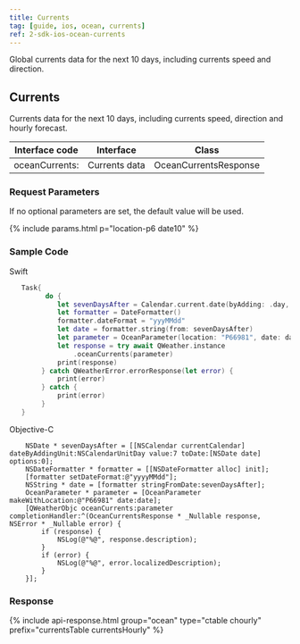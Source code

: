 ```yaml
---
title: Currents
tag: [guide, ios, ocean, currents]
ref: 2-sdk-ios-ocean-currents
---
```


Global currents data for the next 10 days, including currents speed and direction.

## Currents

Currents data for the next 10 days, including currents speed, direction and hourly forecast.

| Interface code             | Interface     | Class             |
| --------------------------- | ---- | ------------------ |
| oceanCurrents: | Currents data | OceanCurrentsResponse |

### Request Parameters

If no optional parameters are set, the default value will be used.

{% include params.html p="location-p6 date10" %}

### Sample Code

Swift

```swift
   Task{
         do {
            let sevenDaysAfter = Calendar.current.date(byAdding: .day, value: 7, to: Date())!
            let formatter = DateFormatter()
            formatter.dateFormat = "yyyMMdd"
            let date = formatter.string(from: sevenDaysAfter)
            let parameter = OceanParameter(location: "P66981", date: date)
            let response = try await QWeather.instance
                .oceanCurrents(parameter)
            print(response)
        } catch QWeatherError.errorResponse(let error) {
            print(error)
        } catch {
            print(error)
        }
   }
```

Objective-C

```objc
    NSDate * sevenDaysAfter = [[NSCalendar currentCalendar] dateByAddingUnit:NSCalendarUnitDay value:7 toDate:[NSDate date] options:0];
    NSDateFormatter * formatter = [[NSDateFormatter alloc] init];
    [formatter setDateFormat:@"yyyyMMdd"];
    NSString * date = [formatter stringFromDate:sevenDaysAfter];
    OceanParameter * parameter = [OceanParameter makeWithLocation:@"P66981" date:date]; 
    [QWeatherObjc oceanCurrents:parameter completionHandler:^(OceanCurrentsResponse * _Nullable response, NSError * _Nullable error) {
        if (response) {
            NSLog(@"%@", response.description);
        }
        if (error) {
            NSLog(@"%@", error.localizedDescription);
        }
    }];
```

### Response

{% include api-response.html group="ocean" type="ctable chourly" prefix="currentsTable currentsHourly" %}

